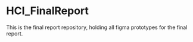 # HCI_FinalReport
This is the final report repository, holding all figma prototypes for the final report.
